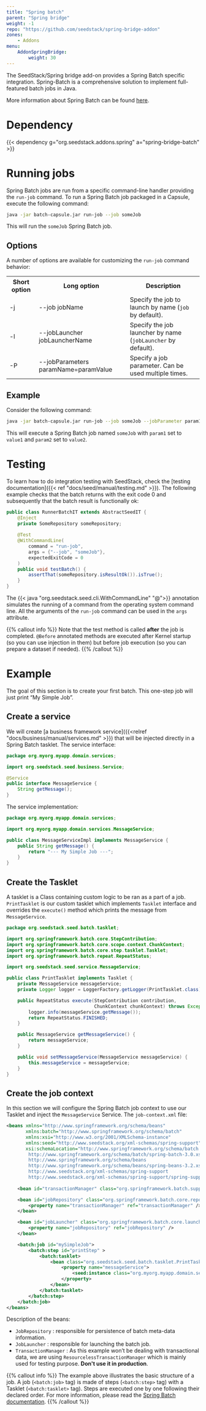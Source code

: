 ```yaml
---
title: "Spring batch"
parent: "Spring bridge"
weight: -1
repo: "https://github.com/seedstack/spring-bridge-addon"
zones:
    - Addons
menu:
    AddonSpringBridge:
        weight: 30
---
```


The SeedStack/Spring bridge add-on provides a Spring Batch specific integration. 
Spring-Batch is a comprehensive solution to implement full-featured batch jobs in Java.<!--more-->
 
More information about Spring Batch can be found [here](http://docs.spring.io/spring-batch/reference/html/index.html).

# Dependency 

{{< dependency g="org.seedstack.addons.spring" a="spring-bridge-batch" >}}

# Running jobs

Spring Batch jobs are run from a specific command-line handler providing the `run-job` command. To run a Spring Batch job
packaged in a Capsule, execute the following command:

```bash
java -jar batch-capsule.jar run-job --job someJob
```

This will run the `someJob` Spring Batch job.
   
## Options
        
A number of options are available for customizing the `run-job` command behavior:

<table class="table table-striped">
<tbody>
<tr>
<th>Short option</th>
<th>Long option</th>
<th>Description</th>
</tr>
<tr>
<td>-j</td>
<td>--job jobName</td>
<td>Specify the job to launch by name (<code>job</code> by default).</td>
</tr>
<tr>
<td>-l</td>
<td>--jobLauncher jobLauncherName</td>
<td>Specify the job launcher by name (<code>jobLauncher</code> by default).</td>
</tr>
<tr>
<td>-P</td>
<td>--jobParameters paramName=paramValue</td>
<td>Specify a job parameter. Can be used multiple times.</td>
</tr>
</tbody>
</table>

## Example

Consider the following command:

```bash
java -jar batch-capsule.jar run-job --job someJob --jobParameter param1=value1 --jobParameter param2=value2
```

This will execute a Spring Batch job named `someJob` with `param1` set to `value1` and `param2` set to `value2`.

# Testing

To learn how to do integration testing with SeedStack, check the [testing documentation]({{< ref "docs/seed/manual/testing.md" >}}). 
The following example checks that the batch returns with the exit code 0 and subsequently that the batch result is functionally
ok:

```java
public class RunnerBatchIT extends AbstractSeedIT {
    @Inject
    private SomeRepository someRepository;
 
    @Test
    @WithCommandLine(
        command = "run-job", 
        args = {"--job", "someJob"}, 
        expectedExitCode = 0
    )
    public void testBatch() {
        assertThat(someRepository.isResultOk()).isTrue();
    }
}
```
    
The {{< java "org.seedstack.seed.cli.WithCommandLine" "@">}} annotation simulates the running of a command from the 
operating system command line. All the arguments of the `run-job` command can be used in the `args` attribute. 

{{% callout info %}}
Note that the test method is called **after** the job is completed. `@Before` annotated methods are executed after Kernel
startup (so you can use injection in them) but before job execution (so you can prepare a dataset if needed).
{{% /callout %}}

# Example

The goal of this section is to create your first batch. This one-step job will just print “My Simple Job”.

## Create a service

We will create [a business framework service]({{<relref "docs/business/manual/services.md" >}}) that will be 
injected directly in a Spring Batch tasklet. The service interface: 

```java
package org.myorg.myapp.domain.services;

import org.seedstack.seed.business.Service;

@Service
public interface MessageService {
    String getMessage();
}
```

The service implementation:

```java
package org.myorg.myapp.domain.services;

import org.myorg.myapp.domain.services.MessageService;

public class MessageServiceImpl implements MessageService {
    public String getMessage() {
        return "--- My Simple Job ---";
    }
}
```

## Create the Tasklet

A tasklet is a Class containing custom logic to be ran as a part of a job. `PrintTasklet` is our custom tasklet which
implements `Tasklet` interface and overrides the `execute()` method which prints the message from `MessageService`.

```java
package org.seedstack.seed.batch.tasklet;

import org.springframework.batch.core.StepContribution;
import org.springframework.batch.core.scope.context.ChunkContext;
import org.springframework.batch.core.step.tasklet.Tasklet;
import org.springframework.batch.repeat.RepeatStatus;

import org.seedstack.seed.service.MessageService;

public class PrintTasklet implements Tasklet {
    private MessageService messageService;
    private Logger logger = LoggerFactory.getLogger(PrintTasklet.class);

    public RepeatStatus execute(StepContribution contribution,
                                ChunkContext chunkContext) throws Exception {
        logger.info(messageService.getMessage());
        return RepeatStatus.FINISHED;
    }

    public MessageService getMessageService() {
        return messageService;
    }

    public void setMessageService(MessageService messageService) {
        this.messageService = messageService;
    }
}
```

## Create the job context

In this section we will configure the Spring Batch job context to use our Tasklet and inject the `MessageService` Service.
The `job-context.xml` file:

```xml
<beans xmlns="http://www.springframework.org/schema/beans"
       xmlns:batch="http://www.springframework.org/schema/batch"
       xmlns:xsi="http://www.w3.org/2001/XMLSchema-instance"
       xmlns:seed="http://www.seedstack.org/xml-schemas/spring-support"
       xsi:schemaLocation="http://www.springframework.org/schema/batch
        http://www.springframework.org/schema/batch/spring-batch-3.0.xsd
        http://www.springframework.org/schema/beans
        http://www.springframework.org/schema/beans/spring-beans-3.2.xsd
        http://www.seedstack.org/xml-schemas/spring-support
        http://www.seedstack.org/xml-schemas/spring-support/spring-support-1.2.xsd">
 
    <bean id="transactionManager" class="org.springframework.batch.support.transaction.ResourcelessTransactionManager" />

    <bean id="jobRepository" class="org.springframework.batch.core.repository.support.MapJobRepositoryFactoryBean">
        <property name="transactionManager" ref="transactionManager" />
    </bean>

    <bean id="jobLauncher" class="org.springframework.batch.core.launch.support.SimpleJobLauncher">
        <property name="jobRepository" ref="jobRepository" />
    </bean>

    <batch:job id="mySimpleJob">        
        <batch:step id="printStep" >
            <batch:tasklet>
                <bean class="org.seedstack.seed.batch.tasklet.PrintTasklet">
                    <property name="messageService">
                        <seed:instance class="org.myorg.myapp.domain.services.MessageService"/>
                    </property>                        
                </bean>
            </batch:tasklet>
        </batch:step>        
    </batch:job>
</beans>
```

Description of the beans:

- `JobRepository` : responsible for persistence of batch meta-data information.
- `JobLauncher` : responsible for launching the batch job.
- `TransactionManager` : As this example won’t be dealing with transactional data, we are using `ResourcelessTransactionManager`
 which is mainly used for testing purpose. **Don't use it in production**.

{{% callout info %}}
The example above illustrates the basic structure of a job. A job (`<batch:job>` tag) is made of steps (`<batch:step>` 
tag) with a Tasklet (`<batch:tasklet>` tag). Steps are executed one by one following 
their declared order. For more information, please read the 
[Spring Batch documentation](http://docs.spring.io/spring-batch/reference/html/index.html).
{{% /callout %}}
